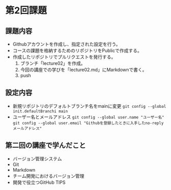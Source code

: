# 第2回課題
## 課題内容
* Githubアカウントを作成し、指定された設定を行う。
* コースの課題を格納するためのリポジトリをPublicで作成する。
* 作成したリポジトリでプルリクエストを発行する。　
   1. ブランチ「lecture02」を作成。
   2. 今回の講座での学びを「lecture02.md」にMarkdownで書く。
   3. push  
   
## 設定内容
* 新規リポジトリのデフォルトブランチ名をmainに変更
`git config --global init.defaultBranchi main`
* ユーザー名とメールアドレス
`git config --global user.name "ユーザー名"`
`git config --global user.email "Githubを登録したときに入手したno-replyメールアドレス"`  

## 第二回の講座で学んだこと
* バージョン管理システム
* Git
* Markdown
* チーム開発におけるバージョン管理
* 開発で役立つGitHub TIPS



